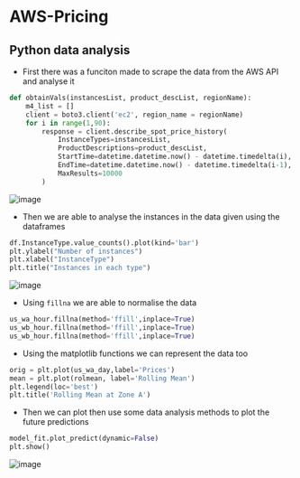 # AWS-Pricing
## Python data analysis

* First there was a funciton made to scrape the data from the AWS API and analyse it
```python 
def obtainVals(instancesList, product_descList, regionName):
    m4_list = []
    client = boto3.client('ec2', region_name = regionName)
    for i in range(1,90):
        response = client.describe_spot_price_history(
            InstanceTypes=instancesList,
            ProductDescriptions=product_descList,
            StartTime=datetime.datetime.now() - datetime.timedelta(i),
            EndTime=datetime.datetime.now() - datetime.timedelta(i-1),
            MaxResults=10000
        )
```
![image](https://user-images.githubusercontent.com/64080171/176796260-de479f16-ac8d-4043-a97f-cdd358341029.png)
* Then we are able to analyse the instances in the data given using the dataframes
```python
df.InstanceType.value_counts().plot(kind='bar')
plt.ylabel("Number of instances")
plt.xlabel("InstanceType")
plt.title("Instances in each type")
```
![image](https://user-images.githubusercontent.com/64080171/176796449-f2ad56d6-9da0-4e03-8c80-1673713dc912.png)
* Using `fillna` we are able to normalise the data
```python
us_wa_hour.fillna(method='ffill',inplace=True)
us_wb_hour.fillna(method='ffill',inplace=True)
us_wb_hour.fillna(method='ffill',inplace=True)
```
* Using the matplotlib functions we can represent the data too

```python
orig = plt.plot(us_wa_day,label='Prices')
mean = plt.plot(rolmean, label='Rolling Mean')
plt.legend(loc='best')
plt.title('Rolling Mean at Zone A')
```

* Then we can plot then use some data analysis methods to plot the future predictions

```python  
model_fit.plot_predict(dynamic=False)
plt.show()
```
![image](https://user-images.githubusercontent.com/64080171/176797362-e7044f98-dc46-45ab-837b-f1489ca1cd00.png)

